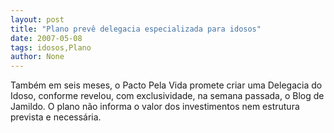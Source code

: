 ```yaml
---
layout: post
title: "Plano prevê delegacia especializada para idosos"
date: 2007-05-08
tags: idosos,Plano
author: None
---
```

Tamb&eacute;m em seis meses, o Pacto Pela Vida promete criar uma Delegacia do Idoso, conforme revelou, com exclusividade, na semana passada, o Blog de Jamildo.
O plano n&atilde;o informa o valor dos investimentos nem estrutura prevista e necess&aacute;ria. 